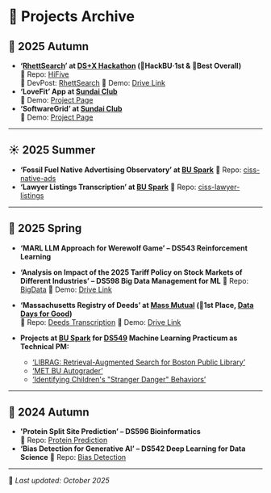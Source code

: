 # 🧭 Projects Archive

## 🍁 2025 Autumn

- **‘[RhettSearch](https://devpost.com/software/rhettsearch)’ at [DS+X Hackathon](https://ds-x.devpost.com/) (🥇HackBU·1st & 🥇Best Overall)**  
  🧩 Repo: [HiFive](https://github.com/annaandmandy/HiFive)  
  🤖 DevPost: [RhettSearch](https://devpost.com/software/rhettsearch)
  🎥 Demo: [Drive Link](https://drive.google.com/file/d/1CiXiUhk4Ilv9mQSSvsZ8YzL1M38vO1i5/view?usp=sharing)
- **‘LoveFit’ App at [Sundai Club](https://www.sundai.club/)**  
  🎥 Demo: [Project Page](https://www.sundai.club/projects/9c42b1d9-ce56-4d1b-b04f-45d1a1e0eb8d)
- **‘SoftwareGrid’ at [Sundai Club](https://www.sundai.club/)**  
  🎥 Demo: [Project Page](https://www.sundai.club/projects/c11dc3ef-1318-4a2a-9875-6484a1647c8c)

---

## ☀️ 2025 Summer

- **‘Fossil Fuel Native Advertising Observatory’ at [BU Spark](https://www.bu.edu/spark/)**
  🧩 Repo: [ciss-native-ads](https://github.com/BU-Spark/ml-ciss-native-ads)
- **‘Lawyer Listings Transcription’ at [BU Spark](https://www.bu.edu/spark/)**
  🧩 Repo: [ciss-lawyer-listings]((https://github.com/BU-Spark/ds-ciss-lawyer-listings))

---

## 🌸 2025 Spring

- **‘MARL LLM Approach for Werewolf Game’ – DS543 Reinforcement Learning**

- **‘Analysis on Impact of the 2025 Tariff Policy on Stock Markets of Different Industries’ – DS598 Big Data Management for ML**
  🧩 Repo: [BigData]((https://github.com/Carrie1013/DS598-BigData-FinalProject))
  🎥 Demo: [Drive Link](https://drive.google.com/file/d/1UgI6GFZ2WH-5-j2l5D_T5aEbegJ04n03/view?usp=sharing)

- **‘Massachusetts Registry of Deeds’ at [Mass Mutual](https://www.massmutual.com/) (🥇1st Place, [Data Days for Good](https://www.bu.edu/articles/2025/data-days-for-good/))**  
  🧩 Repo: [Deeds Transcription]((https://github.com/BU-Spark/dd4g-deeds-transcription))
  🎥 Demo: [Drive Link](https://drive.google.com/file/d/1SPXQ6G9MswibnlBv3CA-xJzIsrTqqsCp/view?usp=sharing)

- **Projects at [BU Spark](https://www.bu.edu/spark/) for [DS549](https://bu-spark.github.io/ml-549-sp25/schedule.html) Machine Learning Practicum as Technical PM:**
  - [‘LIBRAG: Retrieval-Augmented Search for Boston Public Library’](https://github.com/BU-Spark/ml-bpl-rag/tree/dev)
  - [‘MET BU Autograder’](https://github.com/BU-Spark/ml-bu-autograder/tree/dev)
  - [‘Identifying Children's "Stranger Danger" Behaviors’](https://github.com/BU-Spark/ml-ciss-behavior/tree/dev)

---

## 🍂 2024 Autumn

- **'Protein Split Site Prediction’ – DS596 Bioinformatics**  
  🧩 Repo: [Protein Prediction]((https://github.com/Carrie1013/DS596-ProteinProject))
- **‘Bias Detection for Generative AI’ – DS542 Deep Learning for Data Science**
  🧩 Repo: [Bias Detection]((https://github.com/Carrie1013/DS542-Bias-Detection))

---

📘 *Last updated: October 2025*
